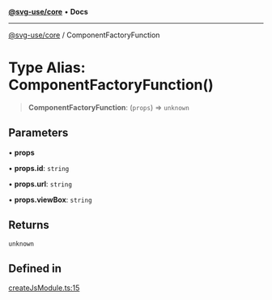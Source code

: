 [**@svg-use/core**](../README.md) • **Docs**

---

[@svg-use/core](../README.md) / ComponentFactoryFunction

# Type Alias: ComponentFactoryFunction()

> **ComponentFactoryFunction**: (`props`) => `unknown`

## Parameters

• **props**

• **props.id**: `string`

• **props.url**: `string`

• **props.viewBox**: `string`

## Returns

`unknown`

## Defined in

[createJsModule.ts:15](https://github.com/fpapado/svg-use/blob/cfb17d16e4effa2c9dcbf7f704dead47a35e60aa/packages/core/src/createJsModule.ts#L15)

